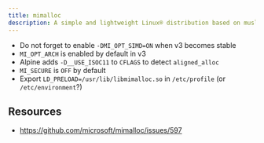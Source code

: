 ```yaml
---
title: mimalloc
description: A simple and lightweight Linux® distribution based on musl libc and toybox
---
```


- Do not forget to enable `-DMI_OPT_SIMD=ON` when v3 becomes stable
- `MI_OPT_ARCH` is enabled by default in v3
- Alpine adds `-D__USE_ISOC11` to `CFLAGS` to detect `aligned_alloc`
- `MI_SECURE` is `OFF` by default
- Export `LD_PRELOAD=/usr/lib/libmimalloc.so` in `/etc/profile` (or `/etc/environment`?)

## Resources
- https://github.com/microsoft/mimalloc/issues/597

